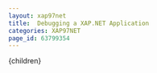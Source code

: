 ```yaml
---
layout: xap97net
title:  Debugging a XAP.NET Application
categories: XAP97NET
page_id: 63799354
---
```


{children}
